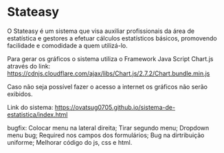 ﻿# Stateasy

O Stateasy é um sistema que visa auxiliar profissionais da área de estatística e gestores a efetuar cálculos estatísticos básicos, promovendo facilidade e comodidade a quem utilizá-lo.

Para gerar os gráficos o sistema utiliza o Framework Java Script Chart.js através do link:
https://cdnjs.cloudflare.com/ajax/libs/Chart.js/2.7.2/Chart.bundle.min.js

Caso não seja possível fazer o acesso a internet os gráficos não serão exibidos.

Link do sistema: https://ovatsug0705.github.io/sistema-de-estatistica/index.html

bugfix: Colocar menu na lateral direita; Tirar segundo menu; Dropdown menu bug; Required nos campos dos formulários; Bug na dirtribuição uniforme; Melhorar código do js, css e html.
